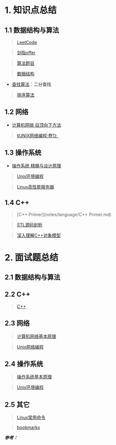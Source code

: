 # 1. 知识点总结

## 1.1 数据结构与算法

> [LeetCode](https://github.com/eagleeye05/LeetCode)

> [剑指offer](notes/data_structures_and_algorithms/剑指offer.md)

> [算法题目](notes/data_structures_and_algorithms/算法题目.md)

> [数据结构](notes/data_structures_and_algorithms/数据结构.md)

- [查找算法](notes/data_structures_and_algorithms/查找算法.md)：二分查找

> [排序算法](notes/data_structures_and_algorithms/排序算法.md)

## 1.2 网络

- [计算机网络  自顶向下方法](notes/network/计算机网络.md)

> [《UNIX网络编程:卷1》](notes/network/UNIX网络编程卷1.md)

## 1.3 操作系统

- [操作系统 精髓与设计原理](notes/system/操作系统.md)

> [Unix环境编程](https://github.com/arkingc/note/blob/master/%E6%93%8D%E4%BD%9C%E7%B3%BB%E7%BB%9F/UNIX%E7%8E%AF%E5%A2%83%E9%AB%98%E7%BA%A7%E7%BC%96%E7%A8%8B.md)

> [Linux高性能服务器](notes/system/Linux高性能服务器.md)

## 1.4 C++

> [C++ Primer](notes/language/C++ Primer.md)

> [STL源码剖析](notes/language/STL源码剖析.md)

> [深入理解C++对象模型](notes/language/深入理解C++对象模型.md)

# 2. 面试题总结

## 2.1 数据结构与算法

## 2.2  C++

> [C++ ](notes/interview/language/C++.md)  

## 2.3 网络

> [计算机网络基本原理](notes/interview/network/计算机网络基本原理.md)

> [Unix网络编程](https://github.com/arkingc/note/blob/master/%E8%AE%A1%E7%AE%97%E6%9C%BA%E7%BD%91%E7%BB%9C/UNIX%E7%BD%91%E7%BB%9C%E7%BC%96%E7%A8%8B%E5%8D%B71.md)

## 2.4 操作系统

> [操作系统基本原理](notes/interview/system/操作系统基本原理.md)

> [Unix环境编程](notes/interview/system/Unix环境编程.md)

## 2.5 其它

> [Linux常用命令](notes/system/Linux常用命令.md)

> [bookmarks](notes/interview/bookmarks.md)

***参考：***

[arking / note]:https://github.com/arkingc/note
[guanjunjian / Interview-Summary]: https://github.com/guanjunjian/Interview-Summary
[selfboot / CS_Offer]:https://github.com/selfboot/CS_Offer
[CyC2018/CS-Notes]:https://github.com/CyC2018/CS-Notes